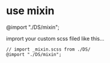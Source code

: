 # use mixin

@import "./DS/mixin";

imprort your custom scss filed like this...

```
// import _mixin.scss from ./DS/
@import "./DS/mixin";

```
